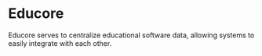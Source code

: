 # Educore

Educore serves to centralize educational software data, allowing systems to easily integrate with each other.
